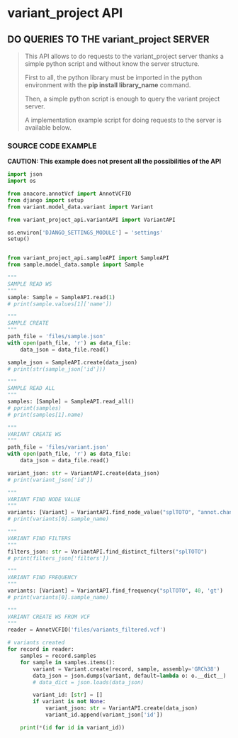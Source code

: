 # variant_project API

## DO QUERIES TO THE variant_project SERVER

>This API allows to do requests to the variant_project server thanks a simple python script and without know the server structure.
> 
>First to all, the python library must be imported in the python environment with the **pip install library_name** command.
>
>Then, a simple python script is enough to query the variant project server.
> 
>A implementation example script for doing requests to the server is available below.

### SOURCE CODE EXAMPLE

**CAUTION: This example does not present all the possibilities of the API**

```py
import json
import os

from anacore.annotVcf import AnnotVCFIO
from django import setup
from variant.model_data.variant import Variant

from variant_project_api.variantAPI import VariantAPI

os.environ['DJANGO_SETTINGS_MODULE'] = 'settings'
setup()


from variant_project_api.sampleAPI import SampleAPI
from sample.model_data.sample import Sample

"""
SAMPLE READ WS
"""
sample: Sample = SampleAPI.read(1)
# print(sample.values[1]['name'])

"""
SAMPLE CREATE
"""
path_file = 'files/sample.json'
with open(path_file, 'r') as data_file:
    data_json = data_file.read()

sample_json = SampleAPI.create(data_json)
# print(str(sample_json['id']))

"""
SAMPLE READ ALL
"""
samples: [Sample] = SampleAPI.read_all()
# pprint(samples)
# print(samples[1].name)

"""
VARIANT CREATE WS
"""
path_file = 'files/variant.json'
with open(path_file, 'r') as data_file:
    data_json = data_file.read()

variant_json: str = VariantAPI.create(data_json)
# print(variant_json['id'])

"""
VARIANT FIND NODE VALUE
"""
variants: [Variant] = VariantAPI.find_node_value("splTOTO", "annot.changes.HGVSc", "001304718")
# print(variants[0].sample_name)

"""
VARIANT FIND FILTERS
"""
filters_json: str = VariantAPI.find_distinct_filters("splTOTO")
# print(filters_json['filters'])

"""
VARIANT FIND FREQUENCY
"""
variants: [Variant] = VariantAPI.find_frequency("splTOTO", 40, 'gt')
# print(variants[0].sample_name)

"""
VARIANT CREATE WS FROM VCF
"""
reader = AnnotVCFIO('files/variants_filtered.vcf')

# variants created
for record in reader:
    samples = record.samples
    for sample in samples.items():
        variant = Variant.create(record, sample, assembly='GRCh38')
        data_json = json.dumps(variant, default=lambda o: o.__dict__)
        # data_dict = json.loads(data_json)

        variant_id: [str] = []
        if variant is not None:
            variant_json: str = VariantAPI.create(data_json)
            variant_id.append(variant_json['id'])

    print(*(id for id in variant_id))
```